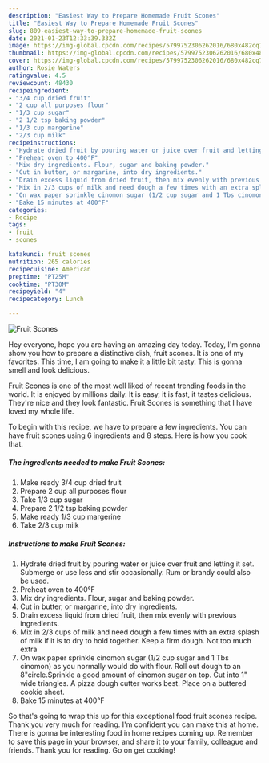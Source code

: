 ```yaml
---
description: "Easiest Way to Prepare Homemade Fruit Scones"
title: "Easiest Way to Prepare Homemade Fruit Scones"
slug: 809-easiest-way-to-prepare-homemade-fruit-scones
date: 2021-01-23T12:33:39.332Z
image: https://img-global.cpcdn.com/recipes/5799752306262016/680x482cq70/fruit-scones-recipe-main-photo.jpg
thumbnail: https://img-global.cpcdn.com/recipes/5799752306262016/680x482cq70/fruit-scones-recipe-main-photo.jpg
cover: https://img-global.cpcdn.com/recipes/5799752306262016/680x482cq70/fruit-scones-recipe-main-photo.jpg
author: Rosie Waters
ratingvalue: 4.5
reviewcount: 48430
recipeingredient:
- "3/4 cup dried fruit"
- "2 cup all purposes flour"
- "1/3 cup sugar"
- "2 1/2 tsp baking powder"
- "1/3 cup margerine"
- "2/3 cup milk"
recipeinstructions:
- "Hydrate dried fruit by pouring water or juice over fruit and letting it set. Submerge or use less and stir occasionally. Rum or brandy could also be used."
- "Preheat oven to 400°F"
- "Mix dry ingredients. Flour, sugar and baking powder."
- "Cut in butter, or margarine, into dry ingredients."
- "Drain excess liquid from dried fruit, then mix evenly with previous ingredients."
- "Mix in 2/3 cups of milk and need dough a few times with an extra splash of milk if it is to dry to hold together. Keep a firm dough. Not too much extra"
- "On wax paper sprinkle cinomon sugar (1/2 cup sugar and 1 Tbs cinomon) as you normally would do with flour. Roll out dough to an 8&#34;circle.Sprinkle a good amount of cinomon sugar on top. Cut into 1&#34; wide triangles. A pizza dough cutter works best. Place on a buttered cookie sheet."
- "Bake 15 minutes at 400°F"
categories:
- Recipe
tags:
- fruit
- scones

katakunci: fruit scones 
nutrition: 265 calories
recipecuisine: American
preptime: "PT25M"
cooktime: "PT30M"
recipeyield: "4"
recipecategory: Lunch

---
```



![Fruit Scones](https://img-global.cpcdn.com/recipes/5799752306262016/680x482cq70/fruit-scones-recipe-main-photo.jpg)

Hey everyone, hope you are having an amazing day today. Today, I'm gonna show you how to prepare a distinctive dish, fruit scones. It is one of my favorites. This time, I am going to make it a little bit tasty. This is gonna smell and look delicious.

Fruit Scones is one of the most well liked of recent trending foods in the world. It is enjoyed by millions daily. It is easy, it is fast, it tastes delicious. They're nice and they look fantastic. Fruit Scones is something that I have loved my whole life.




To begin with this recipe, we have to prepare a few ingredients. You can have fruit scones using 6 ingredients and 8 steps. Here is how you cook that.

<!--inarticleads1-->

##### The ingredients needed to make Fruit Scones:

1. Make ready 3/4 cup dried fruit
1. Prepare 2 cup all purposes flour
1. Take 1/3 cup sugar
1. Prepare 2 1/2 tsp baking powder
1. Make ready 1/3 cup margerine
1. Take 2/3 cup milk




<!--inarticleads2-->

##### Instructions to make Fruit Scones:

1. Hydrate dried fruit by pouring water or juice over fruit and letting it set. Submerge or use less and stir occasionally. Rum or brandy could also be used.
1. Preheat oven to 400°F
1. Mix dry ingredients. Flour, sugar and baking powder.
1. Cut in butter, or margarine, into dry ingredients.
1. Drain excess liquid from dried fruit, then mix evenly with previous ingredients.
1. Mix in 2/3 cups of milk and need dough a few times with an extra splash of milk if it is to dry to hold together. Keep a firm dough. Not too much extra
1. On wax paper sprinkle cinomon sugar (1/2 cup sugar and 1 Tbs cinomon) as you normally would do with flour. Roll out dough to an 8&#34;circle.Sprinkle a good amount of cinomon sugar on top. Cut into 1&#34; wide triangles. A pizza dough cutter works best. Place on a buttered cookie sheet.
1. Bake 15 minutes at 400°F




So that's going to wrap this up for this exceptional food fruit scones recipe. Thank you very much for reading. I'm confident you can make this at home. There is gonna be interesting food in home recipes coming up. Remember to save this page in your browser, and share it to your family, colleague and friends. Thank you for reading. Go on get cooking!
